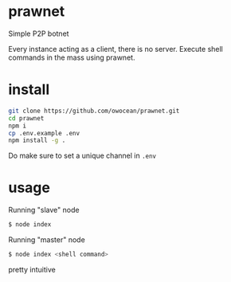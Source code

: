 # prawnet
Simple P2P botnet

Every instance acting as a client, there is no server. Execute shell commands in the mass using prawnet.

# install
```sh
git clone https://github.com/owocean/prawnet.git
cd prawnet
npm i
cp .env.example .env
npm install -g .
```
Do make sure to set a unique channel in `.env`

# usage
Running "slave" node
```sh
$ node index
```
Running "master" node
```sh
$ node index <shell command>
```
pretty intuitive 